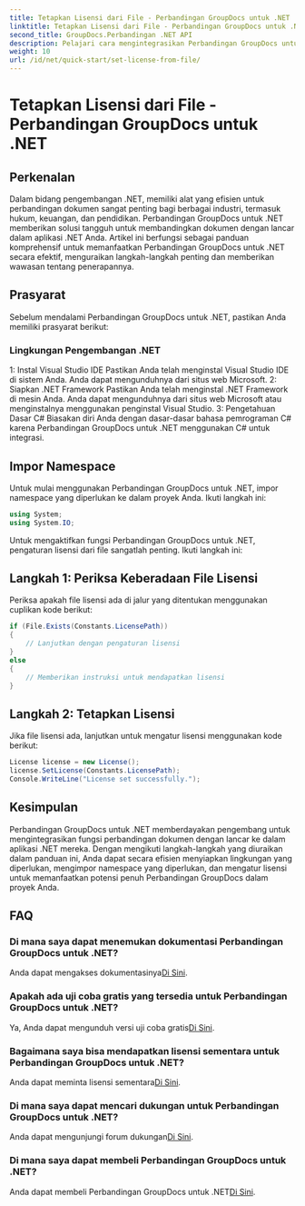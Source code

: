 ```yaml
---
title: Tetapkan Lisensi dari File - Perbandingan GroupDocs untuk .NET
linktitle: Tetapkan Lisensi dari File - Perbandingan GroupDocs untuk .NET
second_title: GroupDocs.Perbandingan .NET API
description: Pelajari cara mengintegrasikan Perbandingan GroupDocs untuk .NET dengan lancar ke dalam aplikasi Anda. Siapkan, impor namespace, dan bandingkan dokumen dengan mudah.
weight: 10
url: /id/net/quick-start/set-license-from-file/
---
```


# Tetapkan Lisensi dari File - Perbandingan GroupDocs untuk .NET

## Perkenalan
Dalam bidang pengembangan .NET, memiliki alat yang efisien untuk perbandingan dokumen sangat penting bagi berbagai industri, termasuk hukum, keuangan, dan pendidikan. Perbandingan GroupDocs untuk .NET memberikan solusi tangguh untuk membandingkan dokumen dengan lancar dalam aplikasi .NET Anda. Artikel ini berfungsi sebagai panduan komprehensif untuk memanfaatkan Perbandingan GroupDocs untuk .NET secara efektif, menguraikan langkah-langkah penting dan memberikan wawasan tentang penerapannya.
## Prasyarat
Sebelum mendalami Perbandingan GroupDocs untuk .NET, pastikan Anda memiliki prasyarat berikut:
### Lingkungan Pengembangan .NET
1: Instal Visual Studio IDE
Pastikan Anda telah menginstal Visual Studio IDE di sistem Anda. Anda dapat mengunduhnya dari situs web Microsoft.
2: Siapkan .NET Framework
Pastikan Anda telah menginstal .NET Framework di mesin Anda. Anda dapat mengunduhnya dari situs web Microsoft atau menginstalnya menggunakan penginstal Visual Studio.
3: Pengetahuan Dasar C#
Biasakan diri Anda dengan dasar-dasar bahasa pemrograman C# karena Perbandingan GroupDocs untuk .NET menggunakan C# untuk integrasi.

## Impor Namespace
Untuk mulai menggunakan Perbandingan GroupDocs untuk .NET, impor namespace yang diperlukan ke dalam proyek Anda. Ikuti langkah ini:
```csharp
using System;
using System.IO;
```

Untuk mengaktifkan fungsi Perbandingan GroupDocs untuk .NET, pengaturan lisensi dari file sangatlah penting. Ikuti langkah ini:
## Langkah 1: Periksa Keberadaan File Lisensi
Periksa apakah file lisensi ada di jalur yang ditentukan menggunakan cuplikan kode berikut:
```csharp
if (File.Exists(Constants.LicensePath))
{
    // Lanjutkan dengan pengaturan lisensi
}
else
{
    // Memberikan instruksi untuk mendapatkan lisensi
}
```
## Langkah 2: Tetapkan Lisensi
Jika file lisensi ada, lanjutkan untuk mengatur lisensi menggunakan kode berikut:
```csharp
License license = new License();
license.SetLicense(Constants.LicensePath);
Console.WriteLine("License set successfully.");
```

## Kesimpulan
Perbandingan GroupDocs untuk .NET memberdayakan pengembang untuk mengintegrasikan fungsi perbandingan dokumen dengan lancar ke dalam aplikasi .NET mereka. Dengan mengikuti langkah-langkah yang diuraikan dalam panduan ini, Anda dapat secara efisien menyiapkan lingkungan yang diperlukan, mengimpor namespace yang diperlukan, dan mengatur lisensi untuk memanfaatkan potensi penuh Perbandingan GroupDocs dalam proyek Anda.
## FAQ
### Di mana saya dapat menemukan dokumentasi Perbandingan GroupDocs untuk .NET?
 Anda dapat mengakses dokumentasinya[Di Sini](https://tutorials.groupdocs.com/comparison/net/).
### Apakah ada uji coba gratis yang tersedia untuk Perbandingan GroupDocs untuk .NET?
 Ya, Anda dapat mengunduh versi uji coba gratis[Di Sini](https://releases.groupdocs.com/).
### Bagaimana saya bisa mendapatkan lisensi sementara untuk Perbandingan GroupDocs untuk .NET?
 Anda dapat meminta lisensi sementara[Di Sini](https://purchase.groupdocs.com/temporary-license/).
### Di mana saya dapat mencari dukungan untuk Perbandingan GroupDocs untuk .NET?
 Anda dapat mengunjungi forum dukungan[Di Sini](https://forum.groupdocs.com/c/comparison/12).
### Di mana saya dapat membeli Perbandingan GroupDocs untuk .NET?
 Anda dapat membeli Perbandingan GroupDocs untuk .NET[Di Sini](https://purchase.groupdocs.com/buy).